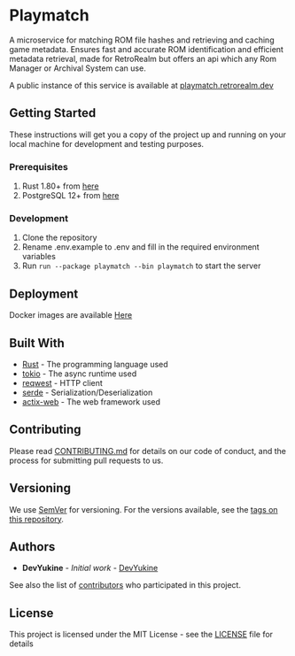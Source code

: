 # Playmatch

A microservice for matching ROM file hashes and retrieving and caching game metadata. Ensures fast and accurate ROM
identification
and efficient metadata retrieval, made for RetroRealm but offers an api which any Rom Manager or Archival System can
use.

A public instance of this service is available
at [playmatch.retrorealm.dev](https://playmatch.retrorealm.dev/swagger-ui/)

## Getting Started

These instructions will get you a copy of the project up and running on your local machine for development and testing
purposes.

### Prerequisites

1. Rust 1.80+ from [here](https://www.rust-lang.org/tools/install)
2. PostgreSQL 12+ from [here](https://www.postgresql.org/download/)

### Development

1. Clone the repository
2. Rename .env.example to .env and fill in the required environment variables
3. Run `run --package playmatch --bin playmatch` to start the server

## Deployment

Docker images are available [Here](https://github.com/RetroRealm/playmatch/pkgs/container/playmatch)

## Built With

* [Rust](https://www.rust-lang.org/) - The programming language used
* [tokio](https://tokio.rs/) - The async runtime used
* [reqwest](https://github.com/seanmonstar/reqwest) - HTTP client
* [serde](https://serde.rs/) - Serialization/Deserialization
* [actix-web](https://github.com/actix/actix-web) - The web framework used

## Contributing

Please read [CONTRIBUTING.md](https://gist.github.com/PurpleBooth/b24679402957c63ec426) for details on our code of
conduct, and the process for submitting pull requests to us.

## Versioning

We use [SemVer](http://semver.org/) for versioning. For the versions available, see
the [tags on this repository](https://github.com/RetroRealm/playmatch/tags).

## Authors

* **DevYukine** - *Initial work* - [DevYukine](https://github.com/DevYukine)

See also the list of [contributors](https://github.com/RetroRealm/playmatch/contributors) who participated in this
project.

## License

This project is licensed under the MIT License - see the [LICENSE](LICENSE) file for details
